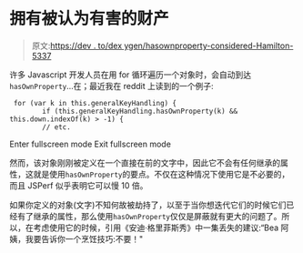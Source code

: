 # 拥有被认为有害的财产

> 原文:[https://dev . to/dex ygen/hasownproperty-considered-Hamilton-5337](https://dev.to/dexygen/hasownproperty-considered-harmful-5337)

许多 Javascript 开发人员在用 for 循环遍历一个对象时，会自动到达`hasOwnProperty`...在；最近我在 reddit 上读到的一个例子:

```
 for (var k in this.generalKeyHandling) {
        if (this.generalKeyHandling.hasOwnProperty(k) && this.down.indexOf(k) > -1) {
        // etc. 
```

Enter fullscreen mode Exit fullscreen mode

然而，该对象刚刚被定义在一个直接在前的文字中，因此它不会有任何继承的属性，这就是使用`hasOwnProperty`的要点。不仅在这种情况下使用它是不必要的，而且 JSPerf 似乎表明它可以慢 10 倍。

如果你定义的对象(文字)不知何故被劫持了，以至于当你想迭代它们的时候它们已经有了继承的属性，那么使用`hasOwnProperty`仅仅是屏蔽就有更大的问题了。所以，在考虑使用它的时候，引用《安迪·格里菲斯秀》中一集丢失的建议:“Bea 阿姨，我要告诉你一个烹饪技巧:不要！"